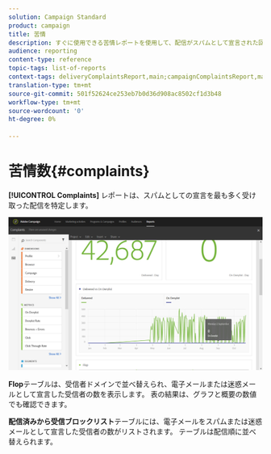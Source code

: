 ```yaml
---
solution: Campaign Standard
product: campaign
title: 苦情
description: すぐに使用できる苦情レポートを使用して、配信がスパムとして宣言された回数を確認します。
audience: reporting
content-type: reference
topic-tags: list-of-reports
context-tags: deliveryComplaintsReport,main;campaignComplaintsReport,main;programComplaintsReport,main
translation-type: tm+mt
source-git-commit: 501f52624ce253eb7b0d36d908ac8502cf1d3b48
workflow-type: tm+mt
source-wordcount: '0'
ht-degree: 0%

---
```



# 苦情数{#complaints}

**[!UICONTROL Complaints]** レポートは、スパムとしての宣言を最も多く受け取った配信を特定します。

![](assets/delivery_reports_complaints.png)

**Flop**&#x200B;テーブルは、受信者ドメインで並べ替えられ、電子メールまたは迷惑メールとして宣言した受信者の数を表示します。 表の結果は、グラフと概要の数値でも確認できます。

**配信済みから受信ブロックリスト**&#x200B;テーブルには、電子メールをスパムまたは迷惑メールとして宣言した受信者の数がリストされます。 テーブルは配信順に並べ替えられます。
